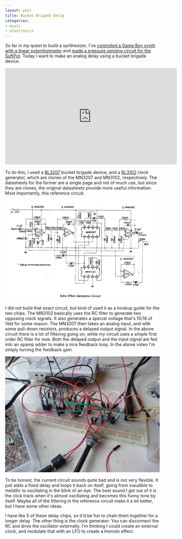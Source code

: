 ```yaml
---
layout: post
title: Bucket Brigade Delay
categories:
- music
- electronics
---
```


So far in my quest to build a synthesizer, I've [controlled a Game Boy synth with a linear potentionmeter](/2018/12/25/making-a-new-music-instrument.html) and [made a pressure sensing circuit for the SoftPot](/2019/01/03/sensing-pressure-with-a-softpot.html). Today I want to make an analog delay using a bucket brigade device.

<iframe width="560" height="315" src="https://www.youtube.com/embed/6qj8CbiJTm4" frameborder="0" allow="accelerometer; autoplay; encrypted-media; gyroscope; picture-in-picture" allowfullscreen> </iframe>

To do this, I used a [BL3207](https://www.banzaimusic.com/BL3207.html) bucket brigade device, and a [BL3102](https://www.banzaimusic.com/BL3102.html) clock generator, which are clones of the MN3207 and MN3102, respectively. The datasheets for the former are a single page and not of much use, but since they are clones, the original datasheets provide more useful information. Most importantly, this reference circuit.

![MN3207 reference schematic](/images/synth/mn3207circuit.png)

I did not build that exact circuit, but kind of used it as a hookup guide for the two chips. The MN3102 basically uses the RC filter to generate two opposing clock signals. It also generates a special voltage that's 15/16 of Vdd for some reason. The MN3207 then takes an analog input, and with some pull-down resistors, produces a delayed output signal. In the above circuit there is a lot of filtering going on, while my circuit uses a simple first order RC filter for now. Both the delayed output and the input signal are fed into an opamp adder to make a nice feedback loop. In the above video I'm simply turning the feedback gain.

![ball of wires](/images/synth/ballofwires.jpg)

To be honest, the current circuit sounds quite bad and is not very flexible. It just adds a fixed delay and loops it back on itself, going from inaudible to metallic to oscillating in the blink of an eye. The best sound I got out of it is the click track when it's almost oscillating and becomes this funny tone by itself. Maybe all of the filtering in the reference circuit make it a lot better, but I have some other ideas.

I have like 5 of these delay chips, so it'd be fun to chain them together for a longer delay. The other thing is the clock generator: You can disconnect the RC and drive the oscillator externally. I'm thinking I could create an external clock, and modulate that with an LFO to create a tremolo effect.
